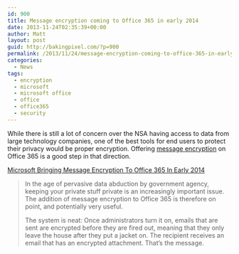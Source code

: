 ```yaml
---
id: 900
title: Message encryption coming to Office 365 in early 2014
date: 2013-11-24T02:35:39+00:00
author: Matt
layout: post
guid: http://bakingpixel.com/?p=900
permalink: /2013/11/24/message-encryption-coming-to-office-365-in-early-2014/
categories:
  - News
tags:
  - encryption
  - microsoft
  - microsoft office
  - office
  - office365
  - security
---
```

While there is still a lot of concern over the NSA having access to data from large technology companies, one of the best tools for end users to protect their privacy would be proper encryption. Offering [message encryption](http://blogs.office.com/b/office365tech/archive/2013/11/21/introducing-office-365-message-encryption-send-encrypted-emails-to-anyone.aspx) on Office 365 is a good step in that direction.

[Microsoft Bringing Message Encryption To Office 365 In Early 2014](http://techcrunch.com/2013/11/21/microsoft-bringing-message-encryption-to-office-365-in-early-2014/)

> In the age of pervasive data abduction by government agency, keeping your private stuff private is an increasingly important issue. The addition of message encryption to Office 365 is therefore on point, and potentially very useful.
> 
> The system is neat: Once administrators turn it on, emails that are sent are encrypted before they are fired out, meaning that they only leave the house after they put a jacket on. The recipient receives an email that has an encrypted attachment. That’s the message.